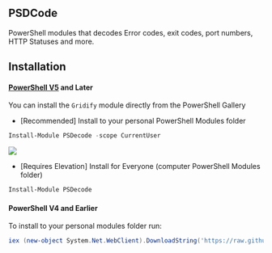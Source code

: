 PSDCode
-
PowerShell modules that decodes Error codes, exit codes, port numbers, HTTP Statuses and more.

 Installation
 -
 #### [PowerShell V5](https://www.microsoft.com/en-us/download/details.aspx?id=50395) and Later
 You can install the `Gridify` module directly from the PowerShell Gallery

 * [Recommended] Install to your personal PowerShell Modules folder
 ```PowerShell
 Install-Module PSDecode -scope CurrentUser
 ```

 ![](https://raw.githubusercontent.com/PrateekKumarSingh/Gridify/master/Images/Installation_v5.jpg)

 * [Requires Elevation] Install for Everyone (computer PowerShell Modules folder)
 ```PowerShell
 Install-Module PSDecode
 ```

 #### PowerShell V4 and Earlier
 To install to your personal modules folder run:

 ```PowerShell
 iex (new-object System.Net.WebClient).DownloadString('https://raw.githubusercontent.com/PrateekKumarSingh/PSDecode/master/Install.ps1')
 ```
